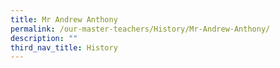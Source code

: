 ```yaml
---
title: Mr Andrew Anthony
permalink: /our-master-teachers/History/Mr-Andrew-Anthony/
description: ""
third_nav_title: History
---
```

